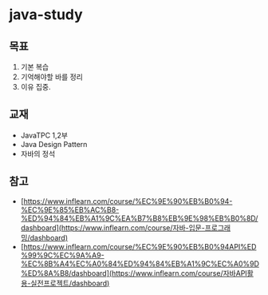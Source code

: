 # java-study



## 목표

1. 기본 복습
2. 기억해야할 바를 정리
3. 이유 집중.



## 교재

- JavaTPC 1,2부
- Java Design Pattern
- 자바의 정석



## 참고

- [https://www.inflearn.com/course/%EC%9E%90%EB%B0%94-%EC%9E%85%EB%AC%B8-%ED%94%84%EB%A1%9C%EA%B7%B8%EB%9E%98%EB%B0%8D/dashboard](https://www.inflearn.com/course/자바-입문-프로그래밍/dashboard)
- [https://www.inflearn.com/course/%EC%9E%90%EB%B0%94API%ED%99%9C%EC%9A%A9-%EC%8B%A4%EC%A0%84%ED%94%84%EB%A1%9C%EC%A0%9D%ED%8A%B8/dashboard](https://www.inflearn.com/course/자바API활용-실전프로젝트/dashboard)

